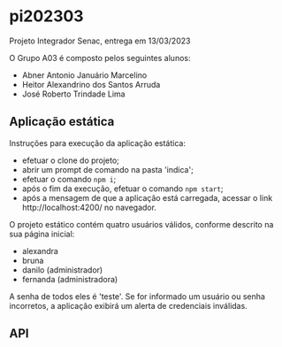 # pi202303
Projeto Integrador Senac, entrega em 13/03/2023

O Grupo A03 é composto pelos seguintes alunos:
- Abner Antonio Januário Marcelino
- Heitor Alexandrino dos Santos Arruda
- José Roberto Trindade Lima

## Aplicação estática

Instruções para execução da aplicação estática:
- efetuar o clone do projeto;
- abrir um prompt de comando na pasta 'indica';
- efetuar o comando `npm i`;
- após o fim da execução, efetuar o comando `npm start`;
- após a mensagem de que a aplicação está carregada, acessar o link http://localhost:4200/ no navegador.

O projeto estático contém quatro usuários válidos, conforme descrito na sua página inicial:
- alexandra
- bruna
- danilo (administrador)
- fernanda (administradora)

A senha de todos eles é 'teste'. Se for informado um usuário ou senha incorretos, a aplicação exibirá um alerta de credenciais inválidas.

## API 
